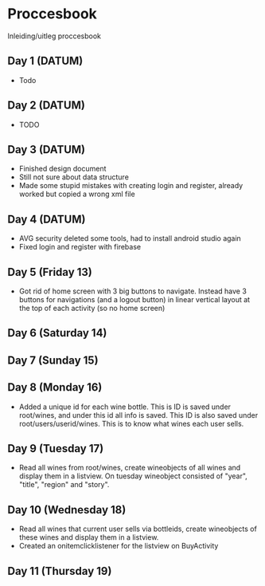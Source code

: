 # Proccesbook 
Inleiding/uitleg proccesbook

## Day 1 (DATUM)
* Todo

## Day 2 (DATUM)
* TODO

## Day 3 (DATUM)
* Finished design document
* Still not sure about data structure
* Made some stupid mistakes with creating login and register, already worked but copied a wrong xml file

## Day 4 (DATUM)
* AVG security deleted some tools, had to install android studio again
* Fixed login and register with firebase

## Day 5 (Friday 13)
* Got rid of home screen with 3 big buttons to navigate. Instead have 3 buttons for navigations (and a logout button) in linear vertical layout at the top of each activity (so no home screen)

## Day 6 (Saturday 14)
## Day 7 (Sunday 15)
## Day 8 (Monday 16)
* Added a unique id for each wine bottle. This is ID is saved under root/wines, and under this id all info is saved. This ID is also saved under  root/users/userid/wines. This is to know what wines each user sells.
## Day 9 (Tuesday 17)
* Read all wines from root/wines, create wineobjects of all wines and display them in a listview. On tuesday wineobject consisted of "year", "title", "region" and "story".
## Day 10 (Wednesday 18)
* Read all wines that current user sells via bottleids, create wineobjects of these wines and display them in a listview.
* Created an onitemclicklistener for the listview on BuyActivity
## Day 11 (Thursday 19)
